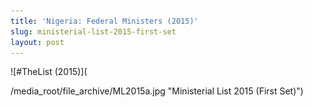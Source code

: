 ```yaml
---
title: 'Nigeria: Federal Ministers (2015)'
slug: ministerial-list-2015-first-set
layout: post
---
```


![#TheList (2015)](

/media_root/file_archive/ML2015a.jpg "Ministerial List 2015 (First Set)")

